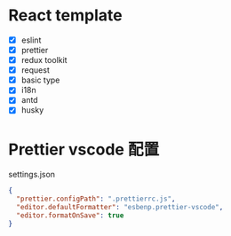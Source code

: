 # React template

- [x] eslint
- [x] prettier
- [x] redux toolkit
- [x] request
- [x] basic type
- [x] i18n
- [x] antd
- [x] husky

# Prettier vscode 配置

settings.json

```json
{
  "prettier.configPath": ".prettierrc.js",
  "editor.defaultFormatter": "esbenp.prettier-vscode",
  "editor.formatOnSave": true
}
```